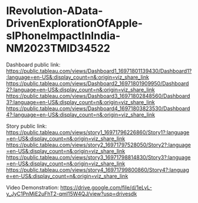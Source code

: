 # IRevolution-AData-DrivenExplorationOfApple-sIPhoneImpactInIndia-NM2023TMID34522

Dashboard public link:
https://public.tableau.com/views/Dashboard1_16971801139430/Dashboard1?:language=en-US&:display_count=n&:origin=viz_share_link
https://public.tableau.com/views/Dashboard2_16971801909950/Dashboard2?:language=en-US&:display_count=n&:origin=viz_share_link
https://public.tableau.com/views/Dashboard3_16971802848560/Dashboard3?:language=en-US&:display_count=n&:origin=viz_share_link
https://public.tableau.com/views/Dashboard4_16971803823530/Dashboard4?:language=en-US&:display_count=n&:origin=viz_share_link

Story public link:
https://public.tableau.com/views/story1_16971796226860/Story1?:language=en-US&:display_count=n&:origin=viz_share_link
https://public.tableau.com/views/story2_16971797528050/Story2?:language=en-US&:display_count=n&:origin=viz_share_link
https://public.tableau.com/views/story3_16971798814830/Story3?:language=en-US&:display_count=n&:origin=viz_share_link
https://public.tableau.com/views/story4_16971799800860/Story4?:language=en-US&:display_count=n&:origin=viz_share_link

Video Demonstration:
https://drive.google.com/file/d/1eLyL-y_JyC1PnMiE2uFhT2-qml15W4QJ/view?usp=drivesdk
